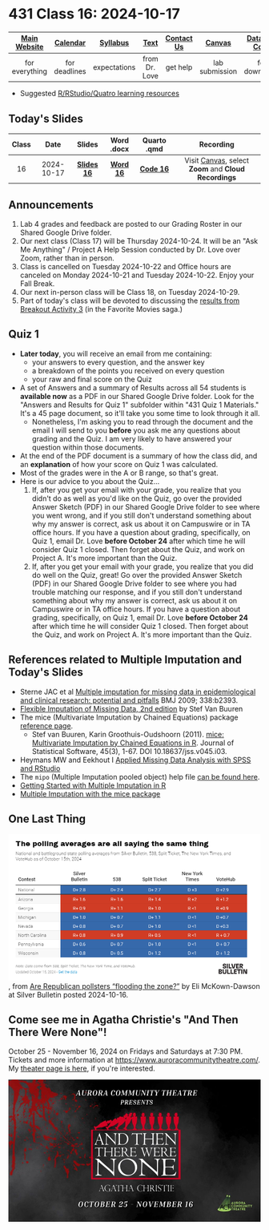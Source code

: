 # 431 Class 16: 2024-10-17

[Main Website](https://thomaselove.github.io/431-2024/) | [Calendar](https://thomaselove.github.io/431-2024/calendar.html) | [Syllabus](https://thomaselove.github.io/431-syllabus-2024/) | [Text](https://thomaselove.github.io/431-book/) | [Contact Us](https://thomaselove.github.io/431-2024/contact.html) | [Canvas](https://canvas.case.edu) | [Data and Code](https://github.com/THOMASELOVE/431-data)
:-----------: | :--------------: | :----------: | :---------: | :-------------: | :-----------: | :------------:
for everything | for deadlines | expectations | from Dr. Love | get help | lab submission | for downloads

- Suggested [R/RStudio/Quatro learning resources](https://thomaselove.github.io/431-2024/resources.html)

## Today's Slides

Class | Date | Slides | Word .docx | Quarto .qmd | Recording
:---: | :--------: | :------: | :------: | :------: | :-------------:
16 | 2024-10-17 | **[Slides 16](https://thomaselove.github.io/431-slides-2024/class16.html)** | **[Word 16](https://thomaselove.github.io/431-slides-2024/class16w.docx)** | **[Code 16](https://github.com/THOMASELOVE/431-slides-2024/blob/main/class16.qmd)** | Visit [Canvas](https://canvas.case.edu/), select **Zoom** and **Cloud Recordings**

## Announcements

1. Lab 4 grades and feedback are posted to our Grading Roster in our Shared Google Drive folder. 
2. Our next class (Class 17) will be Thursday 2024-10-24. It will be an "Ask Me Anything" / Project A Help Session conducted by Dr. Love over Zoom, rather than in person.
3. Class is cancelled on Tuesday 2024-10-22 and Office hours are canceled on Monday 2024-10-21 and Tuesday 2024-10-22. Enjoy your Fall Break.
4. Our next in-person class will be Class 18, on Tuesday 2024-10-29.
5. Part of today's class will be devoted to discussing the [results from Breakout Activity 3](https://github.com/THOMASELOVE/431-classes-2024/blob/main/movies/breakout3_results.md) (in the Favorite Movies saga.)

## Quiz 1 

- **Later today**, you will receive an email from me containing:
    - your answers to every question, and the answer key
    - a breakdown of the points you received on every question
    - your raw and final score on the Quiz
- A set of Answers and a summary of Results across all 54 students is **available now** as a PDF in our Shared Google Drive folder. Look for the "Answers and Results for Quiz 1" subfolder within "431 Quiz 1 Materials." It's a 45 page document, so it'll take you some time to look through it all.
    - Nonetheless, I'm asking you to read through the document and the email I will send to you **before** you ask me any questions about grading and the Quiz. I am very likely to have answered your question within those documents.
- At the end of the PDF document is a summary of how the class did, and an **explanation** of how your score on Quiz 1 was calculated.
- Most of the grades were in the A or B range, so that's great.
- Here is our advice to you about the Quiz...
    1. If, after you get your email with your grade, you realize that you didn't do as well as you'd like on the Quiz, go over the provided Answer Sketch (PDF) in our Shared Google Drive folder to see where you went wrong, and if you still don't understand something about why my answer is correct, ask us about it on Campuswire or in TA office hours. If you have a question about grading, specifically, on Quiz 1, email Dr. Love **before October 24** after which time he will consider Quiz 1 closed. Then forget about the Quiz, and work on Project A. It's more important than the Quiz.
    2. If, after you get your email with your grade, you realize that you did do well on the Quiz, great! Go over the provided Answer Sketch (PDF) in our Shared Google Drive folder to see where you had trouble matching our response, and if you still don't understand something about why my answer is correct, ask us about it on Campuswire or in TA office hours. If you have a question about grading, specifically, on Quiz 1, email Dr. Love **before October 24** after which time he will consider Quiz 1 closed. Then forget about the Quiz, and work on Project A. It's more important than the Quiz.

## References related to Multiple Imputation and Today's Slides

- Sterne JAC et al [Multiple imputation for missing data in epidemiological and clinical research: potential and pitfalls](https://www.bmj.com/content/338/bmj.b2393) BMJ 2009; 338:b2393.
- [Flexible Imputation of Missing Data, 2nd edition](https://stefvanbuuren.name/fimd/) by Stef Van Buuren
- The mice (Multivariate Imputation by Chained Equations) package [reference page](https://amices.org/mice/).
    - Stef van Buuren, Karin Groothuis-Oudshoorn (2011). [mice: Multivariate Imputation by Chained Equations in R](https://www.jstatsoft.org/article/view/v045i03). Journal of Statistical Software, 45(3), 1-67. DOI 10.18637/jss.v045.i03.
- Heymans MW and Eekhout I [Applied Missing Data Analysis with SPSS and RStudio](https://bookdown.org/mwheymans/bookmi/)
- The `mipo` (Multiple Imputation pooled object) help file [can be found here](https://rdrr.io/cran/mice/man/mipo.html).
- [Getting Started with Multiple Imputation in R](https://library.virginia.edu/data/articles/getting-started-with-multiple-imputation-in-r)
- [Multiple Imputation with the mice package](https://rmisstastic.netlify.app/tutorials/erler_course_multipleimputation_2018/erler_practical_mice_2018)

## One Last Thing

![](silver_2024-10-15.png), from [Are Republican pollsters “flooding the zone?”](https://www.natesilver.net/p/are-republican-pollsters-flooding) by Eli McKown-Dawson at Silver Bulletin posted 2024-10-16.

## Come see me in Agatha Christie's "And Then There Were None"!

October 25 - November 16, 2024 on Fridays and Saturdays at 7:30 PM. Tickets and more information at <https://www.auroracommunitytheatre.com/>. My [theater page is here](https://github.com/THOMASELOVE/theater), if you're interested.

![](attwn.jpg)
